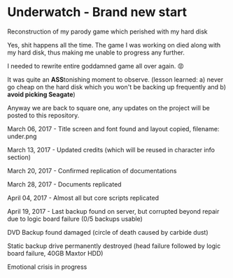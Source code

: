 # Underwatch - Brand new start
Reconstruction of my parody game which perished with my hard disk

Yes, shit happens all the time. The game I was working on died along with my hard disk, thus making me unable to progress any further.

I needed to rewrite entire goddamned game all over again. :rage:

It was quite an **ASS**tonishing moment to observe. (lesson learned: a) never go cheap on the hard disk which you won't be backing up frequently and b) **avoid picking Seagate**)

Anyway we are back to square one, any updates on the project will be posted to this repository.

March 06, 2017 - Title screen and font found and layout copied, filename: under.png

March 13, 2017 - Updated credits (which will be reused in character info section)

March 20, 2017 - Confirmed replication of documentations

March 28, 2017 - Documents replicated

April 04, 2017 - Almost all but core scripts replicated

April 19, 2017 - Last backup found on server, but corrupted beyond repair due to logic board failure (0/5 backups usable)

DVD Backup found damaged (circle of death caused by carbide dust)

Static backup drive permanently destroyed (head failure followed by logic board failure, 40GB Maxtor HDD)

Emotional crisis in progress
